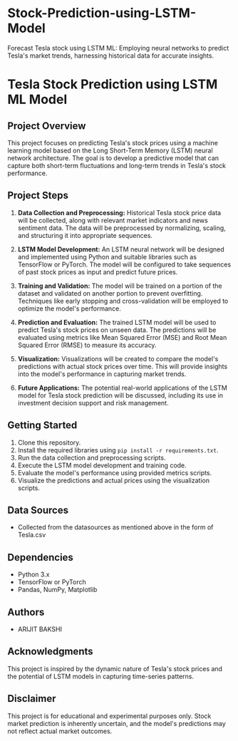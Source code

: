 # Stock-Prediction-using-LSTM-Model
 Forecast Tesla stock using LSTM ML: Employing neural networks to predict Tesla's market trends, harnessing historical data for accurate insights.

 # Tesla Stock Prediction using LSTM ML Model

## Project Overview
This project focuses on predicting Tesla's stock prices using a machine learning model based on the Long Short-Term Memory (LSTM) neural network architecture. The goal is to develop a predictive model that can capture both short-term fluctuations and long-term trends in Tesla's stock performance.

## Project Steps
1. **Data Collection and Preprocessing:** Historical Tesla stock price data will be collected, along with relevant market indicators and news sentiment data. The data will be preprocessed by normalizing, scaling, and structuring it into appropriate sequences.

2. **LSTM Model Development:** An LSTM neural network will be designed and implemented using Python and suitable libraries such as TensorFlow or PyTorch. The model will be configured to take sequences of past stock prices as input and predict future prices.

3. **Training and Validation:** The model will be trained on a portion of the dataset and validated on another portion to prevent overfitting. Techniques like early stopping and cross-validation will be employed to optimize the model's performance.

4. **Prediction and Evaluation:** The trained LSTM model will be used to predict Tesla's stock prices on unseen data. The predictions will be evaluated using metrics like Mean Squared Error (MSE) and Root Mean Squared Error (RMSE) to measure its accuracy.

5. **Visualization:** Visualizations will be created to compare the model's predictions with actual stock prices over time. This will provide insights into the model's performance in capturing market trends.

6. **Future Applications:** The potential real-world applications of the LSTM model for Tesla stock prediction will be discussed, including its use in investment decision support and risk management.

## Getting Started
1. Clone this repository.
2. Install the required libraries using `pip install -r requirements.txt`.
3. Run the data collection and preprocessing scripts.
4. Execute the LSTM model development and training code.
5. Evaluate the model's performance using provided metrics scripts.
6. Visualize the predictions and actual prices using the visualization scripts.

## Data Sources
- Collected from the datasources as mentioned above in the form of Tesla.csv

## Dependencies
- Python 3.x
- TensorFlow or PyTorch
- Pandas, NumPy, Matplotlib

## Authors
- ARIJIT BAKSHI

## Acknowledgments
This project is inspired by the dynamic nature of Tesla's stock prices and the potential of LSTM models in capturing time-series patterns.

## Disclaimer
This project is for educational and experimental purposes only. Stock market prediction is inherently uncertain, and the model's predictions may not reflect actual market outcomes.

